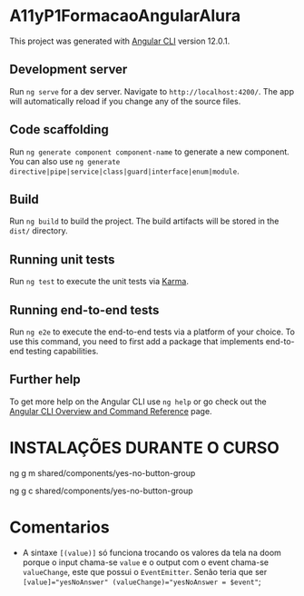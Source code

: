 # A11yP1FormacaoAngularAlura

This project was generated with [Angular CLI](https://github.com/angular/angular-cli) version 12.0.1.

## Development server

Run `ng serve` for a dev server. Navigate to `http://localhost:4200/`. The app will automatically reload if you change any of the source files.

## Code scaffolding

Run `ng generate component component-name` to generate a new component. You can also use `ng generate directive|pipe|service|class|guard|interface|enum|module`.

## Build

Run `ng build` to build the project. The build artifacts will be stored in the `dist/` directory.

## Running unit tests

Run `ng test` to execute the unit tests via [Karma](https://karma-runner.github.io).

## Running end-to-end tests

Run `ng e2e` to execute the end-to-end tests via a platform of your choice. To use this command, you need to first add a package that implements end-to-end testing capabilities.

## Further help

To get more help on the Angular CLI use `ng help` or go check out the [Angular CLI Overview and Command Reference](https://angular.io/cli) page.

# INSTALAÇÕES DURANTE O CURSO

ng g m shared/components/yes-no-button-group

ng g c shared/components/yes-no-button-group

# Comentarios

- A sintaxe `[(value)]` só funciona trocando os valores da tela na doom porque o input chama-se `value` e o output com o event chama-se `valueChange`, este que possui o `EventEmitter`. Senão teria que ser `[value]="yesNoAnswer" (valueChange)="yesNoAnswer = $event"`;
